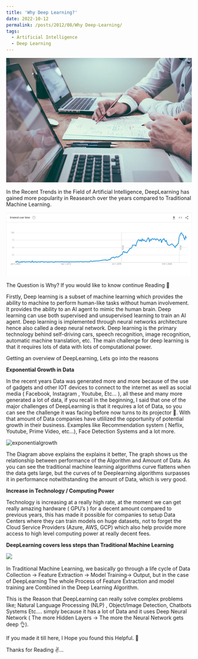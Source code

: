 ```yaml
---
title: 'Why Deep Learning?'
date: 2022-10-12
permalink: /posts/2012/08/Why Deep-Learning/
tags:
  - Artificial Intelligence
  - Deep Learning
---
```


![why-deep-learning](/images/whydl.jpg)

In the Recent Trends in the Field of Artificial Intelligence, DeepLearning has gained more popularity in Reasearch over the years compared to Traditional Machine Learning.

![dltrend](/images/dl-trend.jpg)

The Question is Why? If you would like to know continue Reading 🙂

Firstly, Deep learning is a subset of machine learning which provides the ability to machine to perform human-like tasks without human involvement. It provides the ability to an AI agent to mimic the human brain. Deep learning can use both supervised and unsupervised learning to train an AI agent. Deep learning is implemented through neural networks architecture hence also called a deep neural network. Deep learning is the primary technology behind self-driving cars, speech recognition, image recognition, automatic machine translation, etc. The main challenge for deep learning is that it requires lots of data with lots of computational power.

Getting an overview of DeepLearning, Lets go into the reasons

**Exponential Growth in Data**

In the recent years Data was generated more and more because of the use of gadgets and other IOT devices to connect to the internet as well as social media ( Facebook, Instagram , Youtube, Etc… ), all these and many more generated a lot of data, if you recall in the beginning, I said that one of the major challenges of DeepLearning is that it requires a lot of Data, so you can see the challenge it was facing before now turns to its projector 💪. With that amount of Data companies have utlilized the opportunity of potential growth in their business. Examples like Recommendation system ( Neflix, Youtube, Prime Video, etc…), Face Detection Systems and a lot more.

![exponentialgrowth](https://cdn-images-1.medium.com/max/2000/1*LWWObmD0hW-kMlBuM14efw.jpeg)

The Diagram above explains the explains it better, The graph shows us the relationship between performance of the Algorithm and Amount of Data. As you can see the traditional machine learning algorithms curve flattens when the data gets large, but the curves of te Deeplearning algorithms surpasses it in performance notwithstanding the amount of Data, which is very good.

**Increase in Technology / Computing Power**

Technology is increasing at a really high rate, at the moment we can get really amazing hardware ( GPU’s ) for a decent amount compared to previous years, this has made it possible for companies to setup Data Centers where they can train models on huge datasets, not to forget the Cloud Service Providers (Azure, AWS, GCP) which also help provide more access to high level computing power at really decent fees.

**DeepLearning covers less steps than Traditional Machine Learning**

![](https://cdn-images-1.medium.com/max/2000/1*g2SruvimxKFvRSwiTzrg_g.png)

In Traditional Machine Learning, we basically go through a life cycle of Data Collection -> Feature Extraction -> Model Training-> Output, but in the case of DeepLearning The whole Process of Feature Extraction and model training are Combined in the Deep Learning Algorithm.

This is the Reason that DeepLearning can really solve complex problems like; Natural Language Processing (NLP) , Object/Image Detection, Chatbots Systems Etc…. simply because it has a lot of Data and it uses Deep Neural Network ( The more Hidden Layers -> The more the Neural Network gets deep 👌).

If you made it till here, I Hope you found this Helpful. 🙂

Thanks for Reading ✌️...
